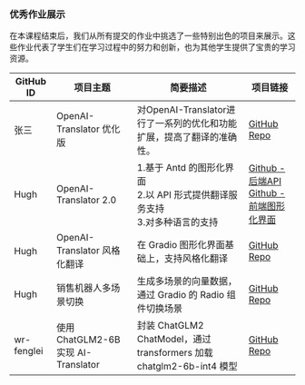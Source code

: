 ### 优秀作业展示

在本课程结束后，我们从所有提交的作业中挑选了一些特别出色的项目来展示。这些作业代表了学生们在学习过程中的努力和创新，也为其他学生提供了宝贵的学习资源。


| GitHub ID | 项目主题                  | 简要描述                                                     | 项目链接                                                     |
| -------- | ------------------------- | ------------------------------------------------------------ | ------------------------------------------------------------ |
| 张三     | OpenAI-Translator 优化版  | 对OpenAI-Translator进行了一系列的优化和功能扩展，提高了翻译的准确性。 | [GitHub Repo]() |
| Hugh | OpenAI-Translator 2.0 | 1.基于 Antd 的图形化界面<br />2.以 API 形式提供翻译服务支持<br /> 3.对多种语言的支持 | [ Github - 后端API](https://github.com/Hughdw/openai-quickstart/blob/ai_translator_extend/openai-translator/ai_translator/app.py) <br />[Github - 前端图形化界面](https://github.com/Hughdw/openai-quickstart/tree/ai_translator_extend/openai-translator/webapp/web)|
| Hugh | OpenAI-Translator 风格化翻译 | 在 Gradio 图形化界面基础上，支持风格化翻译 | [GitHub Repo](https://github.com/Hughdw/openai-quickstart/blob/openai_translator_gradio_style_extend/langchain/openai-translator/ai_translator/gradio_server_by_blocks.py) |
| Hugh | 销售机器人多场景切换 | 生成多场景的向量数据，通过 Gradio 的 Radio 组件切换场景 | [GitHub Repo](https://github.com/Hughdw/openai-quickstart/blob/openai_translator_gradio_style_extend/langchain/sales_chatbot/chatbot.py) |
| wr-fenglei | 使用 ChatGLM2-6B 实现 AI-Translator | 封装 ChatGLM2 ChatModel，通过 transformers 加载 chatglm2-6b-int4 模型 | [GitHub Repo](https://github.com/wr-fenglei/openai-quickstart/pull/2/files) |